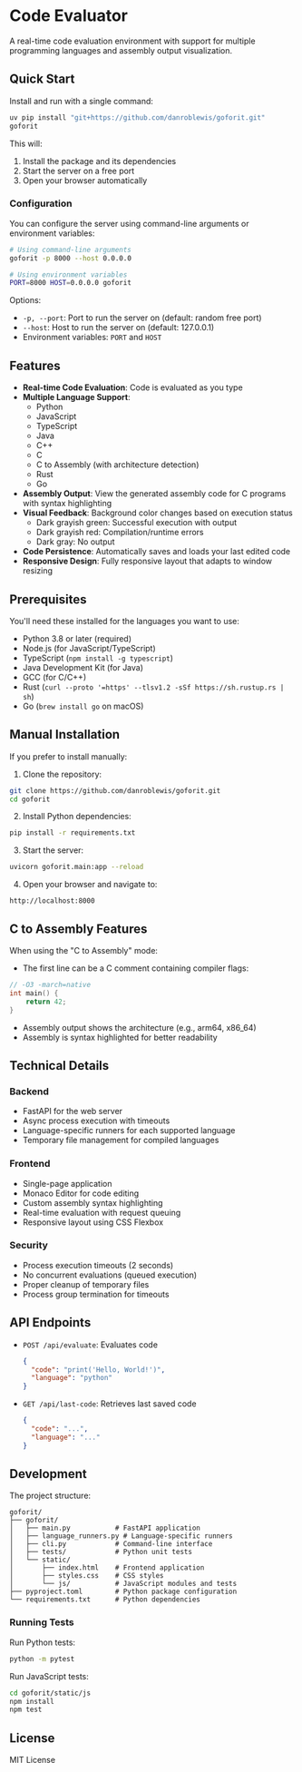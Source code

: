 # Code Evaluator

A real-time code evaluation environment with support for multiple programming languages and assembly output visualization.

## Quick Start

Install and run with a single command:
```bash
uv pip install "git+https://github.com/danroblewis/goforit.git"
goforit
```

This will:
1. Install the package and its dependencies
2. Start the server on a free port
3. Open your browser automatically

### Configuration

You can configure the server using command-line arguments or environment variables:

```bash
# Using command-line arguments
goforit -p 8000 --host 0.0.0.0

# Using environment variables
PORT=8000 HOST=0.0.0.0 goforit
```

Options:
- `-p, --port`: Port to run the server on (default: random free port)
- `--host`: Host to run the server on (default: 127.0.0.1)
- Environment variables: `PORT` and `HOST`

## Features

- **Real-time Code Evaluation**: Code is evaluated as you type
- **Multiple Language Support**:
  - Python
  - JavaScript
  - TypeScript
  - Java
  - C++
  - C
  - C to Assembly (with architecture detection)
  - Rust
  - Go
- **Assembly Output**: View the generated assembly code for C programs with syntax highlighting
- **Visual Feedback**: Background color changes based on execution status
  - Dark grayish green: Successful execution with output
  - Dark grayish red: Compilation/runtime errors
  - Dark gray: No output
- **Code Persistence**: Automatically saves and loads your last edited code
- **Responsive Design**: Fully responsive layout that adapts to window resizing

## Prerequisites

You'll need these installed for the languages you want to use:
- Python 3.8 or later (required)
- Node.js (for JavaScript/TypeScript)
- TypeScript (`npm install -g typescript`)
- Java Development Kit (for Java)
- GCC (for C/C++)
- Rust (`curl --proto '=https' --tlsv1.2 -sSf https://sh.rustup.rs | sh`)
- Go (`brew install go` on macOS)

## Manual Installation

If you prefer to install manually:

1. Clone the repository:
```bash
git clone https://github.com/danroblewis/goforit.git
cd goforit
```

2. Install Python dependencies:
```bash
pip install -r requirements.txt
```

3. Start the server:
```bash
uvicorn goforit.main:app --reload
```

4. Open your browser and navigate to:
```
http://localhost:8000
```

## C to Assembly Features

When using the "C to Assembly" mode:
- The first line can be a C comment containing compiler flags:
```c
// -O3 -march=native
int main() {
    return 42;
}
```
- Assembly output shows the architecture (e.g., arm64, x86_64)
- Assembly is syntax highlighted for better readability

## Technical Details

### Backend
- FastAPI for the web server
- Async process execution with timeouts
- Language-specific runners for each supported language
- Temporary file management for compiled languages

### Frontend
- Single-page application
- Monaco Editor for code editing
- Custom assembly syntax highlighting
- Real-time evaluation with request queuing
- Responsive layout using CSS Flexbox

### Security
- Process execution timeouts (2 seconds)
- No concurrent evaluations (queued execution)
- Proper cleanup of temporary files
- Process group termination for timeouts

## API Endpoints

- `POST /api/evaluate`: Evaluates code
  ```json
  {
    "code": "print('Hello, World!')",
    "language": "python"
  }
  ```

- `GET /api/last-code`: Retrieves last saved code
  ```json
  {
    "code": "...",
    "language": "..."
  }
  ```

## Development

The project structure:
```
goforit/
├── goforit/
│   ├── main.py           # FastAPI application
│   ├── language_runners.py # Language-specific runners
│   ├── cli.py            # Command-line interface
│   ├── tests/            # Python unit tests
│   └── static/
│       ├── index.html    # Frontend application
│       ├── styles.css    # CSS styles
│       └── js/           # JavaScript modules and tests
├── pyproject.toml        # Python package configuration
└── requirements.txt      # Python dependencies
```

### Running Tests

Run Python tests:
```bash
python -m pytest
```

Run JavaScript tests:
```bash
cd goforit/static/js
npm install
npm test
```

## License

MIT License